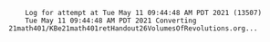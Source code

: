         Log for attempt at Tue May 11 09:44:48 AM PDT 2021 (13507)
        Tue May 11 09:44:48 AM PDT 2021 Converting 21math401/KBe21math401retHandout26VolumesOfRevolutions.org...
